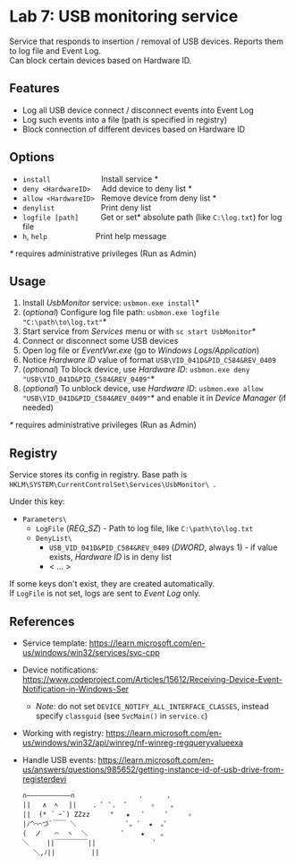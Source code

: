 # Lab 7: USB monitoring service

Service that responds to insertion / removal of USB devices. Reports them to log file and Event Log. \
Can block certain devices based on Hardware ID.

## Features

* Log all USB device connect / disconnect events into Event Log
* Log such events into a file (path is specified in registry)
* Block connection of different devices based on Hardware ID

## Options

* `install` &nbsp; &nbsp; &nbsp; &nbsp; &nbsp; &nbsp; &nbsp; &nbsp; &nbsp; &nbsp; &nbsp;  Install service *
* `deny <HardwareID>` &nbsp; &nbsp;  Add device to deny list *
* `allow <HardwareID>` &nbsp;  Remove device from deny list *
* `denylist` &nbsp; &nbsp; &nbsp; &nbsp; &nbsp; &nbsp; &nbsp; &nbsp; &nbsp; &nbsp;  Print deny list
* `logfile [path]` &nbsp;&nbsp; &nbsp; &nbsp; &nbsp; Get or set* absolute path (like `C:\log.txt`) for log file
* `h`, `help` &nbsp; &nbsp; &nbsp; &nbsp; &nbsp; &nbsp; &nbsp; &nbsp; &nbsp; &nbsp;&nbsp; Print help message

_*_ requires administrative privileges (Run as Admin)

## Usage

1. Install *_UsbMonitor_* service: `usbmon.exe install`*
2. (_optional_) Configure log file path: `usbmon.exe logfile "C:\path\to\log.txt"`*
3. Start service from *_Services_* menu or with `sc start UsbMonitor`*
4. Connect or disconnect some USB devices
5. Open log file or *_EventVwr.exe_* (go to *_Windows Logs/Application_*)
6. Notice _Hardware ID_ value of format `USB\VID_041D&PID_C584&REV_0409`
7. (_optional_) To block device, use _Hardware ID_: `usbmon.exe deny "USB\VID_041D&PID_C584&REV_0409"`*
8. (_optional_) To unblock device, use _Hardware ID_: `usbmon.exe allow "USB\VID_041D&PID_C584&REV_0409"`* and enable it in *_Device Manager_* (if needed)  

_*_ requires administrative privileges (Run as Admin)

## Registry

Service stores its config in registry. Base path is `HKLM\SYSTEM\CurrentControlSet\Services\UsbMonitor\ `.

Under this key:
* `Parameters\ `
  * `LogFile` (_REG_SZ_) - Path to log file, like `C:\path\to\log.txt`
  * `DenyList\ `
    * `USB_VID_041D&PID_C584&REV_0409` (_DWORD_, always 1) - if value exists, _Hardware ID_ is in deny list
    * < ... >

If some keys don't exist, they are created automatically.\
If `LogFile` is not set, logs are sent to *_Event Log_* only.

## References

* Service template: https://learn.microsoft.com/en-us/windows/win32/services/svc-cpp
* Device notifications: https://www.codeproject.com/Articles/15612/Receiving-Device-Event-Notification-in-Windows-Ser
  * *_Note_*: do not set `DEVICE_NOTIFY_ALL_INTERFACE_CLASSES`, instead specify `classguid` (see `SvcMain()` in `service.c`)
* Working with registry: https://learn.microsoft.com/en-us/windows/win32/api/winreg/nf-winreg-regqueryvalueexa 
* Handle USB events: https://learn.microsoft.com/en-us/answers/questions/985652/getting-instance-id-of-usb-drive-from-registerdevi


      ∩―――――――――――∩                .      .
      ||   ∧  ﾍ　 ||    . ゜ ﾟ.  ゜     ✧    。
      ||  (* ´ ｰ`) ZZzz     °   ★   ﾟ     ゜    ✧
      |ﾉ^⌒⌒づ`￣￣ ＼             ﾟ。 ﾟ  ★  ｡ﾟ 
      (  ノ　　⌒  ヽ  ＼         ﾟ    ★    。  
      ＼　　 ||￣￣￣￣￣||               ﾟ
      　 ＼,ﾉ||         || 